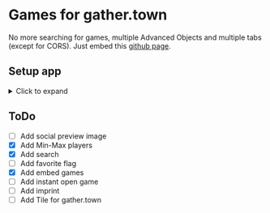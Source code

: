 # Games for gather.town

No more searching for games, multiple Advanced Objects and multiple tabs (except for CORS).
Just embed this [github page](https://Techillian.github.io/gather-games).

## Setup app

<details>
  <summary>Click to expand</summary>
  
  ### Get started

  Install the dependencies...

  ```bash
  cd gather-games
  npm install
  ```

  ...then start [Rollup](https://rollupjs.org):

  ```bash
  npm run dev
   ```

  Navigate to [localhost:5000](http://localhost:5000). You should see your app running. Edit a component file in `src`, save it, and reload the page to see your changes.

  By default, the server will only respond to requests from localhost. To allow connections from other computers, edit the `sirv` commands in package.json to include the option `--host 0.0.0.0`.

  If you're using [Visual Studio Code](https://code.visualstudio.com/) we recommend installing the official extension [Svelte for VS Code](https://marketplace.visualstudio.com/items?itemName=svelte.svelte-vscode). If you are using other editors you may need to install a plugin in order to get syntax highlighting and intellisense.

  ### Building and running in production mode

  To create an optimized version of the app:

  ```bash
  npm run build
  ```

  You can run the newly built app with `npm run start`. This uses [sirv](https://github.com/lukeed/sirv), which is included in your package.json's `dependencies` so that the app will work when you deploy to platforms like [Heroku](https://heroku.com).

  ### Deploying to the web

  #### With [Vercel](https://vercel.com)

  Install `vercel` if you haven't already:

  ```bash
  npm install -g vercel
  ```

  Then, from within your project folder:

  ```bash
  cd public
  vercel deploy --name my-project
  ```

  #### With [surge](https://surge.sh/)

  Install `surge` if you haven't already:

  ```bash
  npm install -g surge
  ```

  Then, from within your project folder:

  ```bash
  npm run build
  surge public my-project.surge.sh
  ```

</details>

## ToDo

- [ ] Add social preview image
- [x] Add Min-Max players
- [x] Add search
- [ ] Add favorite flag
- [x] Add embed games
- [ ] Add instant open game
- [ ] Add imprint
- [ ] Add Tile for gather.town
